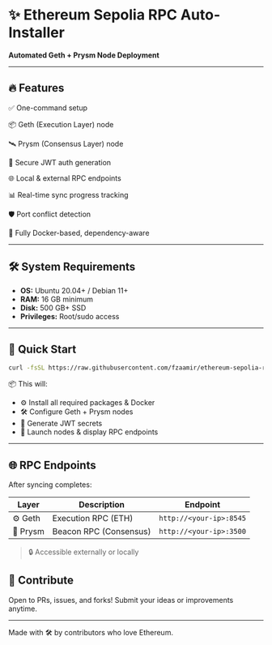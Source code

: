 # ✨ Ethereum Sepolia RPC Auto-Installer

**Automated Geth + Prysm Node Deployment**

---

## 🔥 Features

✅ One-command setup

📦 Geth (Execution Layer) node

🛰️ Prysm (Consensus Layer) node

🔐 Secure JWT auth generation

🌐 Local & external RPC endpoints

📊 Real-time sync progress tracking

🛡️ Port conflict detection

🐳 Fully Docker-based, dependency-aware

---

## 🛠️ System Requirements

* **OS:** Ubuntu 20.04+ / Debian 11+
* **RAM:** 16 GB minimum
* **Disk:** 500 GB+ SSD
* **Privileges:** Root/sudo access

---

## 🚀 Quick Start

```bash
curl -fsSL https://raw.githubusercontent.com/fzaamir/ethereum-sepolia-rpc-auto-installer/main/setup.sh | bash
```

📦 This will:

* ⚙️ Install all required packages & Docker
* 🛠️ Configure Geth + Prysm nodes
* 🔐 Generate JWT secrets
* 🚀 Launch nodes & display RPC endpoints

---

## 🌐 RPC Endpoints

After syncing completes:

| Layer    | Description            | Endpoint                |
| -------- | ---------------------- | ----------------------- |
| ⚙️ Geth  | Execution RPC (ETH)    | `http://<your-ip>:8545` |
| 🔗 Prysm | Beacon RPC (Consensus) | `http://<your-ip>:3500` |

> 🔒 Accessible externally or locally


## 🙌 Contribute

Open to PRs, issues, and forks! Submit your ideas or improvements anytime.

---


Made with 🛠️ by contributors who love Ethereum.
